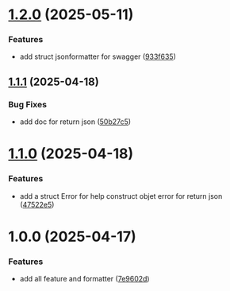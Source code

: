 # [1.2.0](https://github.com/nsevenpack/ginresponse/compare/v1.1.1...v1.2.0) (2025-05-11)


### Features

* add struct jsonformatter for swagger ([933f635](https://github.com/nsevenpack/ginresponse/commit/933f63575f8e070ad8f55f4a939a11fb6360cea8))

## [1.1.1](https://github.com/nsevenpack/ginresponse/compare/v1.1.0...v1.1.1) (2025-04-18)


### Bug Fixes

* add doc for return json ([50b27c5](https://github.com/nsevenpack/ginresponse/commit/50b27c50380da7ea0639323117658ba01f690a64))

# [1.1.0](https://github.com/nsevenpack/ginresponse/compare/v1.0.0...v1.1.0) (2025-04-18)


### Features

* add a struct Error for help construct objet error for return json ([47522e5](https://github.com/nsevenpack/ginresponse/commit/47522e50fb197b42ec6fce4a42d989c54eca5a38))

# 1.0.0 (2025-04-17)


### Features

* add all feature and formatter ([7e9602d](https://github.com/nsevenpack/ginresponse/commit/7e9602da27759f17971a5ac05d9c8a36d883a8d2))
